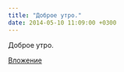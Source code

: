 ```yaml
---
title: "Доброе утро."
date: 2014-05-10 11:09:00 +0300
---
```


Доброе утро.

[Вложение](/assets/vk_photos/1/-_LNjBrfDOA.jpg)
